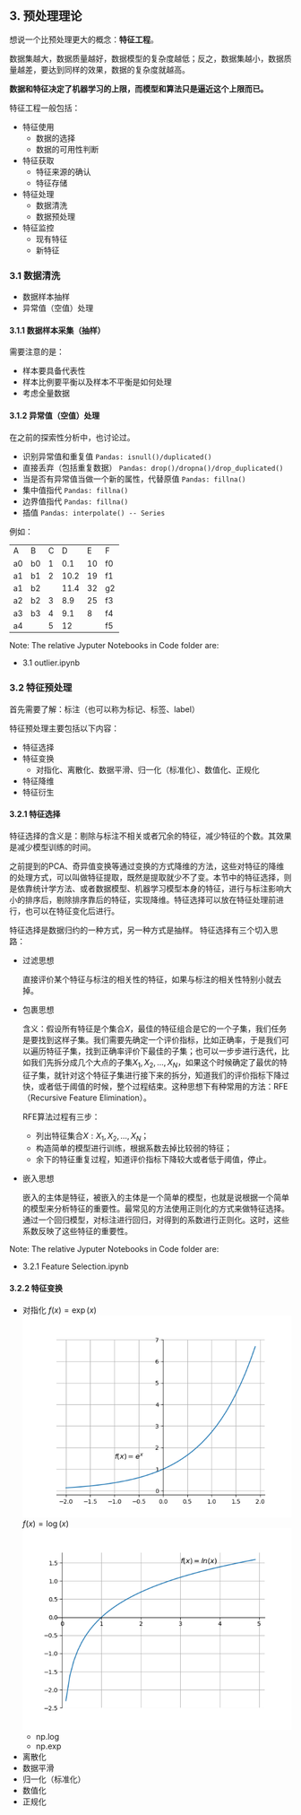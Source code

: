 ## 3. 预处理理论

想说一个比预处理更大的概念：__特征工程__。

数据集越大，数据质量越好，数据模型的复杂度越低；反之，数据集越小，数据质量越差，要达到同样的效果，数据的复杂度就越高。

__数据和特征决定了机器学习的上限，而模型和算法只是逼近这个上限而已。__

特征工程一般包括：
- 特征使用
    - 数据的选择
    - 数据的可用性判断
- 特征获取
    - 特征来源的确认
    - 特征存储
- 特征处理
    - 数据清洗
    - 数据预处理
- 特征监控
    - 现有特征
    - 新特征

### 3.1 数据清洗
- 数据样本抽样
- 异常值（空值）处理

#### 3.1.1 数据样本采集（抽样）
需要注意的是：
- 样本要具备代表性
- 样本比例要平衡以及样本不平衡是如何处理
- 考虑全量数据

#### 3.1.2 异常值（空值）处理
在之前的探索性分析中，也讨论过。
- 识别异常值和重复值 `Pandas: isnull()/duplicated()`
- 直接丢弃（包括重复数据） `Pandas: drop()/dropna()/drop_duplicated()`
- 当是否有异常值当做一个新的属性，代替原值 `Pandas: fillna()`
- 集中值指代 `Pandas: fillna()`
- 边界值指代 `Pandas: fillna()`
- 插值 `Pandas: interpolate() -- Series`

例如：

<table>
    <tr>
        <td>A</td>
        <td>B</td>
        <td>C</td>
        <td>D</td>
        <td>E</td>
        <td>F</td>
    </tr>
    <tr>
        <td>a0</td>
        <td>b0</td>
        <td>1</td>
        <td>0.1</td>
        <td>10</td>
        <td>f0</td>
    </tr>
    <tr>
        <td>a1</td>
        <td>b1</td>
        <td>2</td>
        <td>10.2</td>
        <td>19</td>
        <td>f1</td>
    </tr>
    <tr>
        <td>a1</td>
        <td>b2</td>
        <td></td>
        <td>11.4</td>
        <td>32</td>
        <td>g2</td>
    </tr>
    <tr>
        <td>a2</td>
        <td>b2</td>
        <td>3</td>
        <td>8.9</td>
        <td>25</td>
        <td>f3</td>
    </tr>
    <tr>
        <td>a3</td>
        <td>b3</td>
        <td>4</td>
        <td>9.1</td>
        <td>8</td>
        <td>f4</td>
    </tr>
    <tr>
        <td>a4</td>
        <td></td>
        <td>5</td>
        <td>12</td>
        <td></td>
        <td>f5</td>
    </tr>
</table>

Note:
The relative Jyputer Notebooks in Code folder are:
- 3.1 outlier.ipynb

### 3.2 特征预处理

首先需要了解：标注（也可以称为标记、标签、label）

特征预处理主要包括以下内容：
- 特征选择
- 特征变换
    - 对指化、离散化、数据平滑、归一化（标准化）、数值化、正规化
- 特征降维
- 特征衍生

#### 3.2.1 特征选择

特征选择的含义是：剔除与标注不相关或者冗余的特征，减少特征的个数。其效果是减少模型训练的时间。

之前提到的PCA、奇异值变换等通过变换的方式降维的方法，这些对特征的降维的处理方式，可以叫做特征提取，既然是提取就少不了变。本节中的特征选择，则是依靠统计学方法、或者数据模型、机器学习模型本身的特征，进行与标注影响大小的排序后，剔除排序靠后的特征，实现降维。特征选择可以放在特征处理前进行，也可以在特征变化后进行。



特征选择是数据归约的一种方式，另一种方式是抽样。
特征选择有三个切入思路：
- 过滤思想

    直接评价某个特征与标注的相关性的特征，如果与标注的相关性特别小就去掉。

- 包裹思想

    含义：假设所有特征是个集合$X$，最佳的特征组合是它的一个子集，我们任务是要找到这样子集。我们需要先确定一个评价指标，比如正确率，于是我们可以遍历特征子集，找到正确率评价下最佳的子集；也可以一步步进行迭代，比如我们先拆分成几个大点的子集${X_1, X_2, ..., X_N}$，如果这个时候确定了最优的特征子集，就针对这个特征子集进行接下来的拆分，知道我们的评价指标下降过快，或者低于阈值的时候，整个过程结束。这种思想下有种常用的方法：RFE（Recursive Feature Elimination）。

    RFE算法过程有三步：
    - 列出特征集合$X:{X_1, X_2, ..., X_N}$；
    - 构造简单的模型进行训练，根据系数去掉比较弱的特征；
    - 余下的特征重复过程，知道评价指标下降较大或者低于阈值，停止。

- 嵌入思想

    嵌入的主体是特征，被嵌入的主体是一个简单的模型，也就是说根据一个简单的模型来分析特征的重要性。最常见的方法使用正则化的方式来做特征选择。通过一个回归模型，对标注进行回归，对得到的系数进行正则化。这时，这些系数反映了这些特征的重要性。

Note:
The relative Jyputer Notebooks in Code folder are:
- 3.2.1 Feature Selection.ipynb



#### 3.2.2 特征变换
- 对指化
    $f(x) = \exp{(x)}$
    ![](./img/3.2.2.1.png)
    $f(x) = \log{(x)}$
    ![](./img/3.2.2.2.png)
    - np.log
    - np.exp
- 离散化
- 数据平滑
- 归一化（标准化）
- 数值化
- 正规化